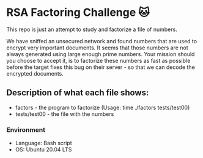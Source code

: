 # RSA Factoring Challenge :cat:
This repo is just an attempt to study and factorize a file of numbers.

We have sniffed an unsecured network and found numbers that are used to encrypt very important documents. It seems that those numbers are not always generated using large enough prime numbers. Your mission should you choose to accept it, is to factorize these numbers as fast as possible before the target fixes this bug on their server - so that we can decode the encrypted documents.

## Description of what each file shows:
* factors - the program to factorize (Usage: time ./factors tests/test00)
* tests/test00 - the file with the numbers

### Environment
* Language: Bash script
* OS: Ubuntu 20.04 LTS


